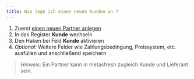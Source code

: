 ```yaml
---
title: Wie lege ich einen neuen Kunden an ?
---
```

1. Zuerst [einen neuen Partner anlegen](Wie_lege_ich_einen_neuen_Partner_an)
1. In das Register **Kunde** wechseln
1. Den Haken bei Feld **Kunde** aktivieren
1. *Optional:* Weitere Felder wie Zahlungsbedingung, Preissystem, etc. ausfüllen und anschließend speichern

> *Hinweis:* Ein Partner kann in metasfresh zugleich Kunde und Lieferant sein.
